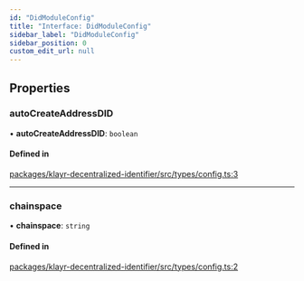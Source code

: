 ```yaml
---
id: "DidModuleConfig"
title: "Interface: DidModuleConfig"
sidebar_label: "DidModuleConfig"
sidebar_position: 0
custom_edit_url: null
---
```


## Properties

### autoCreateAddressDID

• **autoCreateAddressDID**: `boolean`

#### Defined in

[packages/klayr-decentralized-identifier/src/types/config.ts:3](https://github.com/aldhosutra/klayr-did/blob/515766d/packages/klayr-decentralized-identifier/src/types/config.ts#L3)

___

### chainspace

• **chainspace**: `string`

#### Defined in

[packages/klayr-decentralized-identifier/src/types/config.ts:2](https://github.com/aldhosutra/klayr-did/blob/515766d/packages/klayr-decentralized-identifier/src/types/config.ts#L2)
